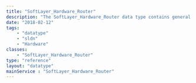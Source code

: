 ```yaml
---
title: "SoftLayer_Hardware_Router"
description: "The SoftLayer_Hardware_Router data type contains general information relating to a single SoftLayer router. "
date: "2018-02-12"
tags:
    - "datatype"
    - "sldn"
    - "Hardware"
classes:
    - "SoftLayer_Hardware_Router"
type: "reference"
layout: "datatype"
mainService : "SoftLayer_Hardware_Router"
---
```

